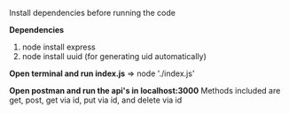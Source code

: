 Install dependencies before running the code

**Dependencies**
1) node install express
2) node install uuid  (for generating uid automatically)

**Open terminal and run index.js**
=>  node './index.js'

**Open postman and run the api's in localhost:3000**
Methods included are get, post, get via id, put via id, and delete via id
